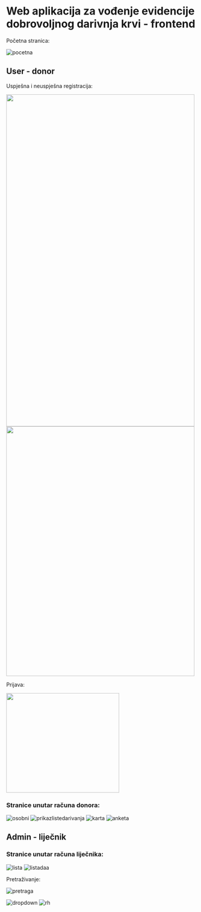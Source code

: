 # Web aplikacija za vođenje evidencije dobrovoljnog darivnja krvi - frontend
Početna stranica:

![pocetna](https://github.com/katarinajukic/frontend_blood_donation/assets/133279741/0f416f17-21cb-4cd6-9c69-71993214e23d)

## User - donor
Uspješna i neuspješna registracija:

<img src="https://github.com/katarinajukic/frontend_blood_donation/assets/133279741/5c17e499-5ef4-4bff-af49-01469f45940a" width="500" height="880"> <img src="https://github.com/katarinajukic/frontend_blood_donation/assets/133279741/93a2c104-8eb9-45bf-ab5f-252daf3eb2ab" width="500" height="662">


Prijava:

<img src="https://github.com/katarinajukic/frontend_blood_donation/assets/133279741/a8ea2b26-0110-48f5-b5ce-a3a7ce33ff03" width="300" height="264">


### Stranice unutar računa donora:

![osobni](https://github.com/katarinajukic/frontend_blood_donation/assets/133279741/71c934a3-1143-4cf3-9f5b-e0f1a281238a)
![prikazlistedarivanja](https://github.com/katarinajukic/frontend_blood_donation/assets/133279741/4137c57a-add7-4cbb-8fa1-25ef3c30e2c9)
![karta](https://github.com/katarinajukic/frontend_blood_donation/assets/133279741/9826c5cb-a753-4dc3-9794-dfaf2a851e8e)
![anketa](https://github.com/katarinajukic/frontend_blood_donation/assets/133279741/38c89b08-1b6b-4ef5-8e4c-d5ebefd23570) 


## Admin - liječnik
### Stranice unutar računa liječnika:

![lista](https://github.com/katarinajukic/frontend_blood_donation/assets/133279741/4d89a7d8-9e8a-4b7d-b801-cb228236ef03)
![listadaa](https://github.com/katarinajukic/frontend_blood_donation/assets/133279741/5b8401f0-f015-4acb-bf10-9b0e82d2844f)

Pretraživanje: 

![pretraga](https://github.com/katarinajukic/frontend_blood_donation/assets/133279741/86c0d32c-182a-47a0-9fbe-e6fa408f32ef)

![dropdown](https://github.com/katarinajukic/frontend_blood_donation/assets/133279741/f3041b65-3d30-42fa-8081-fef2774380b0)
![rh](https://github.com/katarinajukic/frontend_blood_donation/assets/133279741/50e22ec1-22bb-4c06-b03e-053dae1b5578)
